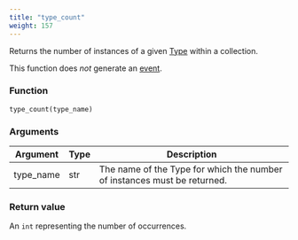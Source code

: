 ```yaml
---
title: "type_count"
weight: 157
---
```


Returns the number of instances of a given [Type](../../data-types/type) within a collection.

This function does *not* generate an [event](../../events).

### Function

`type_count(type_name)`

### Arguments

Argument | Type | Description
-------- | ---- | -----------
type_name | str | The name of the Type for which the number of instances must be returned.

### Return value

An `int` representing the number of occurrences.
